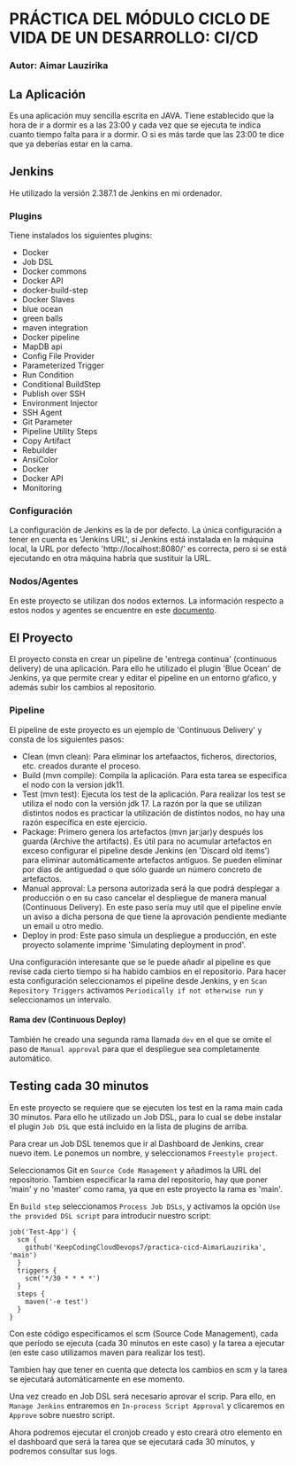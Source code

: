 # PRÁCTICA DEL MÓDULO CICLO DE VIDA DE UN DESARROLLO: CI/CD
### Autor: Aimar Lauzirika

## La Aplicación

Es una aplicación muy sencilla escrita en JAVA. Tiene establecido que la hora de ir a dormir es a las 23:00 y cada vez que se ejecuta te indica cuanto tiempo falta para ir a dormir. O si es más tarde que las 23:00 te dice que ya deberías estar en la cama.

## Jenkins

He utilizado la versión 2.387.1 de Jenkins en mi ordenador.

### Plugins

Tiene instalados los siguientes plugins:
- Docker
- Job DSL
- Docker commons
- Docker API
- docker-build-step
- Docker Slaves
- blue ocean
- green balls
- maven integration
- Docker pipeline
- MapDB api
- Config File Provider
- Parameterized Trigger
- Run Condition
- Conditional BuildStep
- Publish over SSH
- Environment Injector
- SSH Agent
- Git Parameter
- Pipeline Utility Steps
- Copy Artifact
- Rebuilder
- AnsiColor
- Docker
- Docker API
- Monitoring

### Configuración

La configuración de Jenkins es la de por defecto. La única configuración a tener en cuenta es 'Jenkins URL', si Jenkins está instalada en la máquina local, la URL por defecto 'http://localhost:8080/' es correcta, pero si se está ejecutando en otra máquina habría que sustituir la URL.

### Nodos/Agentes

En este proyecto se utilizan dos nodos externos. La información respecto a estos nodos y agentes se encuentre en este [documento](agents/nodo_jenkins.txt).

## El Proyecto

El proyecto consta en crear un pipeline de 'entrega continua' (continuous delivery) de una aplicación. Para ello he utilizado el plugin 'Blue Ocean' de Jenkins, ya que permite crear y editar el pipeline en un entorno gŕafico, y además subir los cambios al repositorio.

### Pipeline

El pipeline de este proyecto es un ejemplo de 'Continuous Delivery' y consta de los siguientes pasos:

- Clean (mvn clean): Para eliminar los artefaactos, ficheros, directorios, etc. creados durante el proceso.
- Build (mvn compile): Compila la aplicación. Para esta tarea se especifica el nodo con la version jdk11.
- Test (mvn test): Ejecuta los test de la aplicación. Para realizar los test se utiliza el nodo con la versión jdk 17. La razón por la que se utilizan distintos nodos es practicar la utilización de distintos nodos, no hay una razón específica en este ejercicio.
- Package: Primero genera los artefactos (mvn jar:jar)y después los guarda (Archive the artifacts). Es útil para no acumular artefactos en exceso configurar el pipeline desde Jenkins (en 'Discard old items') para eliminar automáticamente artefactos antiguos. Se pueden eliminar por días de antiguedad o que sólo guarde un número concreto de artefactos.
- Manual approval: La persona autorizada será la que podrá desplegar a producción o en su caso cancelar el despliegue de manera manual (Continuous Delivery). En este paso sería muy util que el pipeline envíe un aviso a dicha persona de que tiene la aprovación pendiente mediante un email u otro medio.
- Deploy in prod: Este paso simula un despliegue a producción, en este proyecto solamente imprime 'Simulating deployment in prod'.

Una configuración interesante que se le puede añadir al pipeline es que revise cada cierto tiempo si ha habido cambios en el repositorio. Para hacer esta configuración seleccionamos el pipeline desde Jenkins, y en `Scan Repository Triggers` activamos `Periodically if not otherwise run` y seleccionamos un intervalo.

#### Rama dev (Continuous Deploy)

También he creado una segunda rama llamada `dev` en el que se omite el paso de `Manual approval` para que el despliegue sea completamente automático.

## Testing cada 30 minutos

En este proyecto se requiere que se ejecuten los test en la rama main cada 30 minutos. Para ello he utilizado un Job DSL, para lo cual se debe instalar el plugin `Job DSL` que está incluido en la lista de plugins de arriba.

Para crear un Job DSL tenemos que ir al Dashboard de Jenkins, crear nuevo item. Le ponemos un nombre, y seleccionamos `Freestyle project`.

Seleccionamos Git en `Source Code Management` y añadimos la URL del repositorio. Tambien especificar la rama del repositorio, hay que poner 'main' y no 'master' como rama, ya que en este proyecto la rama es 'main'.

En `Build step` seleccionamos `Process Job DSLs`, y activamos la opción `Use the provided DSL script` para introducir nuestro script:
```
job('Test-App') {
  scm {
    github('KeepCodingCloudDevops7/practica-cicd-AimarLauzirika', 'main')
  }
  triggers {
    scm('*/30 * * * *')
  }
  steps {
    maven('-e test')
  }
}
```
Con este código especificamos el scm (Source Code Management), cada que período se ejecuta (cada 30 minutos en este caso) y la tarea a ejecutar (en este caso utilizamos maven para realizar los test).

Tambien hay que tener en cuenta que detecta los cambios en scm y la tarea se ejecutará automáticamente en ese momento.

Una vez creado en Job DSL será necesario aprovar el scrip. Para ello, en `Manage Jenkins` entraremos en `In-process Script Approval` y clicaremos en `Approve` sobre nuestro script.

Ahora podremos ejecutar el cronjob creado y esto creará otro elemento en el dashboard que será la tarea que se ejecutará cada 30 minutos, y podremos consultar sus logs.
